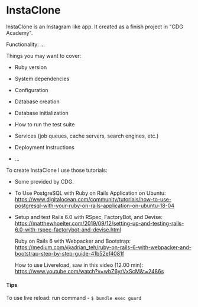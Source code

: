# InstaClone

InstaClone is an Instagram like app.
It created as a finish project in "CDG Academy".

Functionality: ...


Things you may want to cover:

* Ruby version

* System dependencies

* Configuration

* Database creation

* Database initialization

* How to run the test suite

* Services (job queues, cache servers, search engines, etc.)

* Deployment instructions

* ...

To create InstaClone I use those tutorials:

* Some provided by CDG.

* To Use PostgreSQL with Ruby on Rails Application on Ubuntu: 
  https://www.digitalocean.com/community/tutorials/how-to-use-postgresql-with-your-ruby-on-rails-application-on-ubuntu-18-04

* Setup and test Rails 6.0 with RSpec, FactoryBot, and Devise:
  https://matthewhoelter.com/2019/09/12/setting-up-and-testing-rails-6.0-with-rspec-factorybot-and-devise.html
  
  Ruby on Rails 6 with Webpacker and Bootstrap:
  https://medium.com/@adrian_teh/ruby-on-rails-6-with-webpacker-and-bootstrap-step-by-step-guide-41b52ef4081f
  
  How to use Livereload, saw in this video (12.00 min): https://www.youtube.com/watch?v=wbZ6yrVxScM&t=2486s
  
#### Tips
To use live reload:
run command - `$ bundle exec guard`
